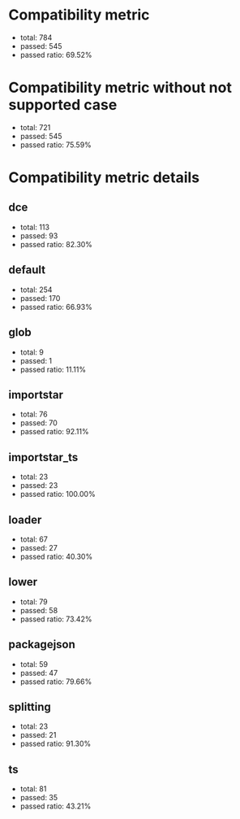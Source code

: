 # Compatibility metric
- total: 784
- passed: 545
- passed ratio: 69.52%
# Compatibility metric without not supported case
- total: 721
- passed: 545
- passed ratio: 75.59%
# Compatibility metric details
## dce
- total: 113
- passed: 93
- passed ratio: 82.30%
## default
- total: 254
- passed: 170
- passed ratio: 66.93%
## glob
- total: 9
- passed: 1
- passed ratio: 11.11%
## importstar
- total: 76
- passed: 70
- passed ratio: 92.11%
## importstar_ts
- total: 23
- passed: 23
- passed ratio: 100.00%
## loader
- total: 67
- passed: 27
- passed ratio: 40.30%
## lower
- total: 79
- passed: 58
- passed ratio: 73.42%
## packagejson
- total: 59
- passed: 47
- passed ratio: 79.66%
## splitting
- total: 23
- passed: 21
- passed ratio: 91.30%
## ts
- total: 81
- passed: 35
- passed ratio: 43.21%
